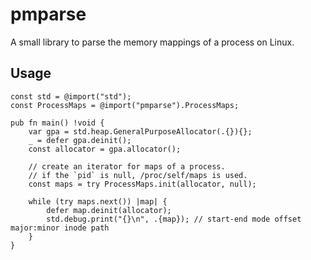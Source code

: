 # pmparse

A small library to parse the memory mappings of a process on Linux.

## Usage

```zig
const std = @import("std");
const ProcessMaps = @import("pmparse").ProcessMaps;

pub fn main() !void {
    var gpa = std.heap.GeneralPurposeAllocator(.{}){};
    _ = defer gpa.deinit();
    const allocator = gpa.allocator();

    // create an iterator for maps of a process.
    // if the `pid` is null, /proc/self/maps is used.
    const maps = try ProcessMaps.init(allocator, null);

    while (try maps.next()) |map| {
        defer map.deinit(allocator);
        std.debug.print("{}\n", .{map}); // start-end mode offset major:minor inode path
    }
}
```
